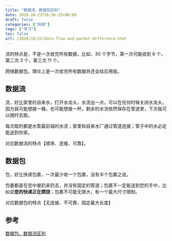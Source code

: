 ```yaml
---
title: "数据流、数据包区别"
date: 2020-10-22T16:56:25+08:00
draft: false
categories: ["网络"]
tags: ["学习"]
toc: false
url: /2020/10/22/data-flow-and-packet-difference.html
---
```


流的特点是，不是一次收完所有数据，比如，30 个字节，第一次可能收到 6 个，第二次 3 个，第三次 11 个。

网络数据包，理论上是一次收完所有数据并还会给应用层。



## 数据流

流，好比家里的自来水，打开水龙头，水流出一点，可以在任何时候关闭水龙头，因为我可能想接一桶，也可能想接一杯。剩余的水流依然保存在管道里，下次我可以随时去取。

每次取的都是水管最前端的水流；家里和自来水厂通过管道连接；管子中的水必定能送到你家。

对应数据流的特点【顺序、连接、可靠】。

## 数据包

包，好比快递包裹，一次最少收一个包裹，没有半个包裹之说。

包裹都是在空中被扔来扔去，并没有固定的管道；包裹不一定能送到您的手中，比如说**您的快递正在燃烧**；包裹不可能无限大，有一个最大尺寸限制。

对应数据包的特点【无连接、不可靠、固定最大长度】

## 参考

[数据包、数据流区别](https://www.cnblogs.com/yygsj/p/5991519.html)